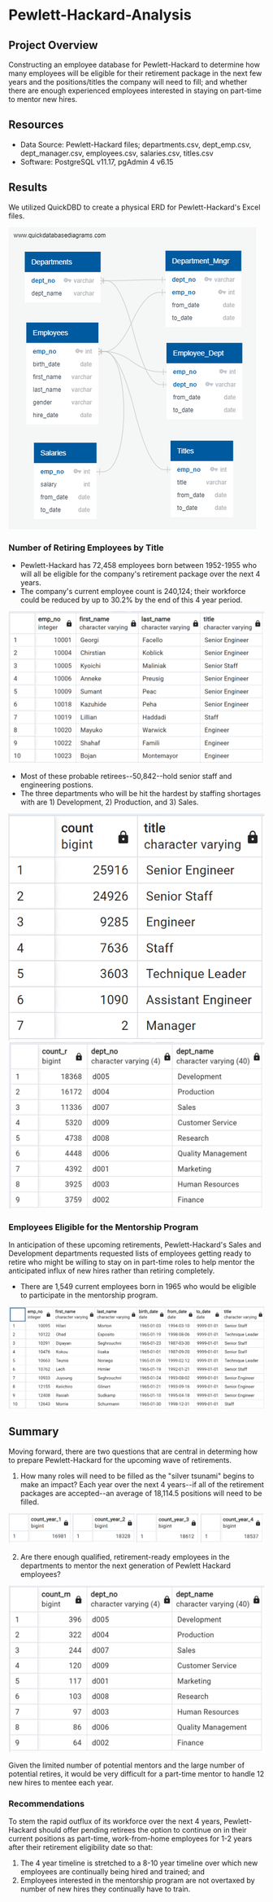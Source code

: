 # Pewlett-Hackard-Analysis
## Project Overview
Constructing an employee database for Pewlett-Hackard to determine how many employees will be eligible for their retirement package in the next few years and the positions/titles the company will need to fill; and whether there are enough experienced employees interested in staying on part-time to mentor new hires. 

## Resources
- Data Source: Pewlett-Hackard files; departments.csv, dept_emp.csv, dept_manager.csv, employees.csv, salaries.csv, titles.csv
- Software: PostgreSQL v11.17, pgAdmin 4 v6.15

## Results
We utilized QuickDBD to create a physical ERD for Pewlett-Hackard's Excel files.

![Pewlett-Hackard DB Schema](https://github.com/Jay-ni13/Pewlett-Hackard-Analysis/blob/main/Images/EmployeeDB.png)

### Number of Retiring Employees by Title
- Pewlett-Hackard has 72,458 employees born between 1952-1955 who will all be eligible for the company's retirement package over the next 4 years.
- The company's current employee count is 240,124; their workforce could be reduced by up to 30.2% by the end of this 4 year period.

![Retiring Employees by Title](https://github.com/Jay-ni13/Pewlett-Hackard-Analysis/blob/main/Images/unique_titles.png)

- Most of these probable retirees--50,842--hold senior staff and engineering postions.
- The three departments who will be hit the hardest by staffing shortages with are 1) Development, 2) Production, and 3) Sales.

![Retiring Titles](https://github.com/Jay-ni13/Pewlett-Hackard-Analysis/blob/main/Images/retiring_titles.png)
![Retiring Count by Department](https://github.com/Jay-ni13/Pewlett-Hackard-Analysis/blob/main/Images/retiring_count_by_dept.png)

### Employees Eligible for the Mentorship Program
In anticipation of these upcoming retirements, Pewlett-Hackard's Sales and Development departments requested lists of employees getting ready to retire who might be willing to stay on in part-time roles to help mentor the anticipated influx of new hires rather than retiring completely.
- There are 1,549 current employees born in 1965 who would be eligible to participate in the mentorship program.

![Mentorship Eligibility](https://github.com/Jay-ni13/Pewlett-Hackard-Analysis/blob/main/Images/mentorship_eligibility.png)

## Summary
Moving forward, there are two questions that are central in determing how to prepare Pewlett-Hackard for the upcoming wave of retirements.
1) How many roles will need to be filled as the "silver tsunami" begins to make an impact?
  Each year over the next 4 years--if all of the retirement packages are accepted--an average of 18,114.5 positions will need to be filled.

![Retiring Count by Year](https://github.com/Jay-ni13/Pewlett-Hackard-Analysis/blob/main/Images/retiring_count_by_year.png)

2) Are there enough qualified, retirement-ready employees in the departments to mentor the next generation of Pewlett Hackard employees?

![Mentorship by Dept](https://github.com/Jay-ni13/Pewlett-Hackard-Analysis/blob/main/Images/mentorship_by_dept.png)

  Given the limited number of potential mentors and the large number of potential retires, it would be very difficult for a part-time mentor to handle 12 new hires to   mentee each year.

### Recommendations
To stem the rapid outflux of its workforce over the next 4 years, Pewlett-Hackard should offer pending retirees the option to continue on in their current positions as part-time, work-from-home employees for 1-2 years after their retirement eligibility date so that:
  1) The 4 year timeline is stretched to a 8-10 year timeline over which new employees are continually being hired and trained; and
  2) Employees interested in the mentorship program are not overtaxed by number of new hires they continually have to train.
